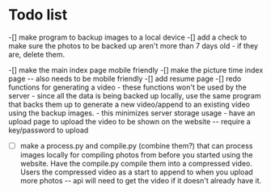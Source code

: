 # Todo list
-[] make program to backup images to a local device
-[] add a check to make sure the photos to be backed up aren't more than 7 days old
    - if they are, delete them.
    
-[] make the main index page mobile friendly
-[] make the picture time index page -- also needs to be mobile friendly
-[] add resume page
-[] redo functions for generating a video
    - these functions won't be used by the server
    - since all the data is being backed up locally, use the same program that backs them up to generate
    a new video/append to an existing video using the backup images.
    - this minimizes server storage usage
    - have an upload page to upload the video to be shown on the website -- require a key/password to upload
    
-[ ] make a process.py and compile.py (combine them?) that can process images locally for compiling photos
  from before you started using the website. Have the compile.py compile them into a compressed video. Users
  the compressed video as a start to append to when you upload more photos -- api will need to get the video
  if it doesn't already have it.
